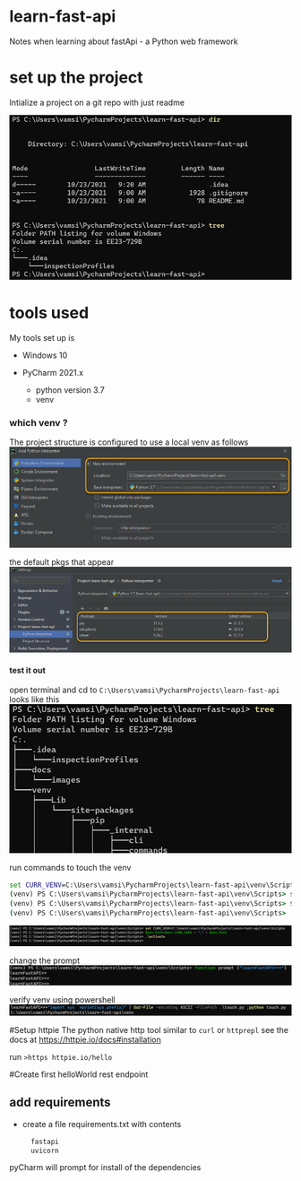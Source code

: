 # learn-fast-api
Notes when learning about fastApi - a Python web framework

# set up the project
Intialize a project on a git repo with just readme

![init dir with read me only](docs/images/initial-dir-readme-only.jpg)

# tools used
My tools set up is
* Windows 10

* PyCharm 2021.x
    - python version 3.7
    - venv
  

### which venv ?
The project structure is configured to use a local venv as follows
![initial venv creation locally](docs/images/init-venv.jpg)

the default pkgs that appear
![the default pkgs that appear](docs/images/init-venv-only-few-pkgs.jpg)

#### test it out
open terminal and cd to `C:\Users\vamsi\PycharmProjects\learn-fast-api`
looks like this
![dir-struct-partial-01](docs/images/dir-struct-partial-01.jpg)

run commands to touch the venv
```bat
set CURR_VENV=C:\Users\vamsi\PycharmProjects\learn-fast-api\venv\Scripts^C
(venv) PS C:\Users\vamsi\PycharmProjects\learn-fast-api\venv\Scripts> set CURR_VENV=C:\Users\vamsi\PycharmProjects\learn-fast-api\venv\Scripts
(venv) PS C:\Users\vamsi\PycharmProjects\learn-fast-api\venv\Scripts> $env:Path=$env:CURR_VENV + ";" + $env:Path
(venv) PS C:\Users\vamsi\PycharmProjects\learn-fast-api\venv\Scripts> .\activate
```
![activate-venv](docs/images/activate-venv.jpg)

change the prompt
![change-prompt](docs/images/change-prompt.jpg)

verify venv using powershell
![verify-venv-ps](docs/images/verify-venv-ps.jpg)


#Setup httpie
The python native http tool similar to `curl` or `httprepl`
see the docs at  https://httpie.io/docs#installation

run `>https httpie.io/hello`

#Create first helloWorld rest endpoint
## add requirements
* create a file requirements.txt with contents
  ```text
    fastapi
    uvicorn
  ```

pyCharm will prompt for install of the dependencies









